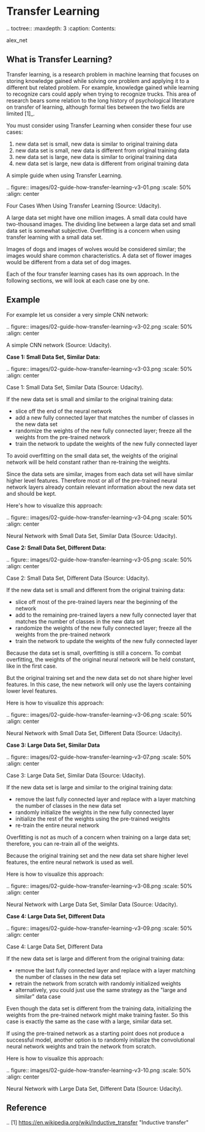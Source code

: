 Transfer Learning
=================

.. toctree::
   :maxdepth: 3
   :caption: Contents:

   alex_net

What is Transfer Learning?
--------------------------

Transfer learning, is a research problem in machine learning that focuses on storing knowledge gained while solving one problem and applying it to a different but related problem. For example, knowledge gained while learning to recognize cars could apply when trying to recognize trucks. This area of research bears some relation to the long history of psychological literature on transfer of learning, although formal ties between the two fields are limited [1]_.

You must consider using Transfer Learning when consider these four use cases:

1. new data set is small, new data is similar to original training data
2. new data set is small, new data is different from original training data
3. new data set is large, new data is similar to original training data
4. new data set is large, new data is different from original training data

A simple guide when using Transfer Learning.

.. figure:: images/02-guide-how-transfer-learning-v3-01.png
   :scale: 50%
   :align: center

   Four Cases When Using Transfer Learning (Source: Udacity).

A large data set might have one million images. A small data could have two-thousand images. The dividing line between a large data set and small data set is somewhat subjective. Overfitting is a concern when using transfer learning with a small data set.

Images of dogs and images of wolves would be considered similar; the images would share common characteristics. A data set of flower images would be different from a data set of dog images.

Each of the four transfer learning cases has its own approach. In the following sections, we will look at each case one by one.

Example
-------

For example let us consider a very simple CNN network:

.. figure:: images/02-guide-how-transfer-learning-v3-02.png
   :scale: 50%
   :align: center

   A simple CNN network (Source: Udacity).

**Case 1: Small Data Set, Similar Data:**

.. figure:: images/02-guide-how-transfer-learning-v3-03.png
   :scale: 50%
   :align: center

   Case 1: Small Data Set, Similar Data (Source: Udacity).

If the new data set is small and similar to the original training data:

* slice off the end of the neural network
* add a new fully connected layer that matches the number of classes in the new data set
* randomize the weights of the new fully connected layer; freeze all the weights from the pre-trained network
* train the network to update the weights of the new fully connected layer

To avoid overfitting on the small data set, the weights of the original network will be held constant rather than re-training the weights.

Since the data sets are similar, images from each data set will have similar higher level features. Therefore most or all of the pre-trained neural network layers already contain relevant information about the new data set and should be kept.

Here's how to visualize this approach:

.. figure:: images/02-guide-how-transfer-learning-v3-04.png
   :scale: 50%
   :align: center

   Neural Network with Small Data Set, Similar Data (Source: Udacity).

**Case 2: Small Data Set, Different Data:**

.. figure:: images/02-guide-how-transfer-learning-v3-05.png
   :scale: 50%
   :align: center

   Case 2: Small Data Set, Different Data (Source: Udacity).

If the new data set is small and different from the original training data:

* slice off most of the pre-trained layers near the beginning of the network
* add to the remaining pre-trained layers a new fully connected layer that matches the number of classes in the new data set
* randomize the weights of the new fully connected layer; freeze all the weights from the pre-trained network
* train the network to update the weights of the new fully connected layer

Because the data set is small, overfitting is still a concern. To combat overfitting, the weights of the original neural network will be held constant, like in the first case.

But the original training set and the new data set do not share higher level features. In this case, the new network will only use the layers containing lower level features.

Here is how to visualize this approach:

.. figure:: images/02-guide-how-transfer-learning-v3-06.png
   :scale: 50%
   :align: center

   Neural Network with Small Data Set, Different Data (Source: Udacity).

**Case 3: Large Data Set, Similar Data**

.. figure:: images/02-guide-how-transfer-learning-v3-07.png
   :scale: 50%
   :align: center

   Case 3: Large Data Set, Similar Data (Source: Udacity).

If the new data set is large and similar to the original training data:

* remove the last fully connected layer and replace with a layer matching the number of classes in the new data set
* randomly initialize the weights in the new fully connected layer
* initialize the rest of the weights using the pre-trained weights
* re-train the entire neural network

Overfitting is not as much of a concern when training on a large data set; therefore, you can re-train all of the weights.

Because the original training set and the new data set share higher level features, the entire neural network is used as well.

Here is how to visualize this approach:

.. figure:: images/02-guide-how-transfer-learning-v3-08.png
   :scale: 50%
   :align: center

   Neural Network with Large Data Set, Similar Data (Source: Udacity).

**Case 4: Large Data Set, Different Data**

.. figure:: images/02-guide-how-transfer-learning-v3-09.png
   :scale: 50%
   :align: center

   Case 4: Large Data Set, Different Data

If the new data set is large and different from the original training data:

* remove the last fully connected layer and replace with a layer matching the number of classes in the new data set
* retrain the network from scratch with randomly initialized weights
* alternatively, you could just use the same strategy as the "large and similar" data case

Even though the data set is different from the training data, initializing the weights from the pre-trained network might make training faster. So this case is exactly the same as the case with a large, similar data set.

If using the pre-trained network as a starting point does not produce a successful model, another option is to randomly initialize the convolutional neural network weights and train the network from scratch.

Here is how to visualize this approach:

.. figure:: images/02-guide-how-transfer-learning-v3-10.png
   :scale: 50%
   :align: center

   Neural Network with Large Data Set, Different Data (Source: Udacity).

Reference
---------

.. [1] https://en.wikipedia.org/wiki/Inductive_transfer "Inductive transfer"
